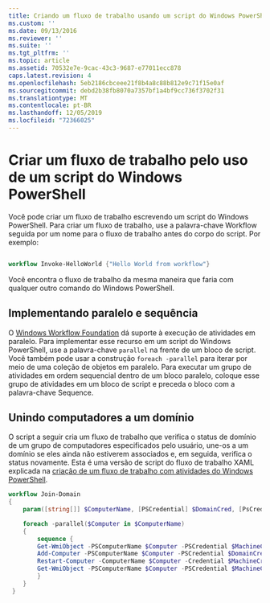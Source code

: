 ```yaml
---
title: Criando um fluxo de trabalho usando um script do Windows PowerShell | Microsoft Docs
ms.custom: ''
ms.date: 09/13/2016
ms.reviewer: ''
ms.suite: ''
ms.tgt_pltfrm: ''
ms.topic: article
ms.assetid: 70532e7e-9cac-43c3-9687-e77011ecc878
caps.latest.revision: 4
ms.openlocfilehash: 5eb2186cbceee21f8b4a8c88b812e9c71f15e0af
ms.sourcegitcommit: debd2b38fb8070a7357bf1a4bf9cc736f3702f31
ms.translationtype: MT
ms.contentlocale: pt-BR
ms.lasthandoff: 12/05/2019
ms.locfileid: "72366025"
---
```

# <a name="creating-a-workflow-by-using-a-windows-powershell-script"></a>Criar um fluxo de trabalho pelo uso de um script do Windows PowerShell

Você pode criar um fluxo de trabalho escrevendo um script do Windows PowerShell. Para criar um fluxo de trabalho, use a palavra-chave Workflow seguida por um nome para o fluxo de trabalho antes do corpo do script. Por exemplo:

```powershell

workflow Invoke-HelloWorld {"Hello World from workflow"}
```

Você encontra o fluxo de trabalho da mesma maneira que faria com qualquer outro comando do Windows PowerShell.

## <a name="implementing-parallel-and-sequence"></a>Implementando paralelo e sequência

O [Windows Workflow Foundation](https://msdn.microsoft.com/en-us/library/ms735967.aspx) dá suporte à execução de atividades em paralelo. Para implementar esse recurso em um script do Windows PowerShell, use a palavra-chave `parallel` na frente de um bloco de script. Você também pode usar a construção `foreach -parallel` para iterar por meio de uma coleção de objetos em paralelo. Para executar um grupo de atividades em ordem sequencial dentro de um bloco paralelo, coloque esse grupo de atividades em um bloco de script e preceda o bloco com a palavra-chave Sequence.

## <a name="joining-computers-to-a-domain"></a>Unindo computadores a um domínio

O script a seguir cria um fluxo de trabalho que verifica o status de domínio de um grupo de computadores especificados pelo usuário, une-os a um domínio se eles ainda não estiverem associados e, em seguida, verifica o status novamente. Esta é uma versão de script do fluxo de trabalho XAML explicada na [criação de um fluxo de trabalho com atividades do Windows PowerShell](./creating-a-workflow-with-windows-powershell-activities.md).

```powershell
workflow Join-Domain
{
    param([string[]] $ComputerName, [PSCredential] $DomainCred, [PsCredential] $MachineCred)

    foreach -parallel($Computer in $ComputerName)
    {
        sequence {
        Get-WmiObject -PSComputerName $Computer -PSCredential $MachineCred
        Add-Computer -PSComputerName $Computer -PSCredential $DomainCred
        Restart-Computer -ComputerName $Computer -Credential $MachineCred -For PowerShell -Force -Wait -PSComputerName ""
        Get-WmiObject -PSComputerName $Computer -PSCredential $MachineCred
        }
    }
 }

```